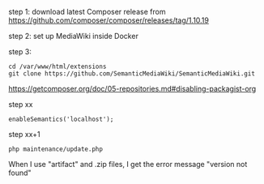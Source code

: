 step 1: download latest Composer release from
https://github.com/composer/composer/releases/tag/1.10.19

step 2: set up MediaWiki inside Docker

step 3:

    cd /var/www/html/extensions
    git clone https://github.com/SemanticMediaWiki/SemanticMediaWiki.git


https://getcomposer.org/doc/05-repositories.md#disabling-packagist-org

step xx

    enableSemantics('localhost');

step xx+1

    php maintenance/update.php


When I use "artifact" and .zip files, I get the error message "version not found"
